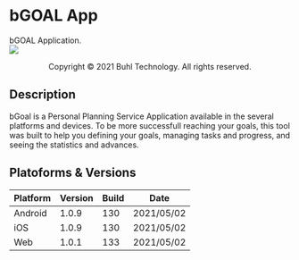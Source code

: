 # bGOAL App 
bGOAL Application.  
![](https://www.bgoalapp.com/images/present_bgoal.png)
<center>Copyright © 2021 Buhl Technology. All rights reserved.</center>


## Description
bGoal is a Personal Planning Service Application available in the several platforms and devices.
To be more successfull reaching your goals, this tool was built to help you defining your goals, managing tasks and progress, and seeing the statistics and advances.

## Platoforms & Versions
| Platform | Version  |  Build   |    Date    |
|----------|----------|----------|------------|
| Android  | 1.0.9    |    130   | 2021/05/02 |
| iOS      | 1.0.9    |    130   | 2021/05/02 |
| Web      | 1.0.1    |    133   | 2021/05/02 |

